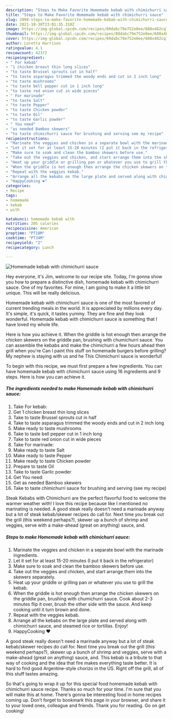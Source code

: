 ```yaml
---
description: "Steps to Make Favorite Homemade kebab with chimichurri sauce"
title: "Steps to Make Favorite Homemade kebab with chimichurri sauce"
slug: 2098-steps-to-make-favorite-homemade-kebab-with-chimichurri-sauce
date: 2021-10-30T23:01:35.310Z
image: https://img-global.cpcdn.com/recipes/09dabc79e752e0ee/680x482cq70/homemade-kebab-with-chimichurri-sauce-recipe-main-photo.jpg
thumbnail: https://img-global.cpcdn.com/recipes/09dabc79e752e0ee/680x482cq70/homemade-kebab-with-chimichurri-sauce-recipe-main-photo.jpg
cover: https://img-global.cpcdn.com/recipes/09dabc79e752e0ee/680x482cq70/homemade-kebab-with-chimichurri-sauce-recipe-main-photo.jpg
author: Loretta Harrison
ratingvalue: 4.1
reviewcount: 42372
recipeingredient:
- " For kebab"
- "1 chicken breast thin long slices"
- "to taste Brussel sprouts cut in half"
- "to taste asparagus trimmed the woody ends and cut in 2 inch long"
- "to taste mushrooms"
- "to taste bell pepper cut in 1 inch long"
- "to taste red onion cut in wide pieces"
- " For marinade"
- "to taste Salt"
- "to taste Pepper"
- "to taste Chicken powder"
- "to taste Oil"
- "to taste Garlic powder"
- " You need"
- "as needed Bamboo skewers"
- "to taste chimichurri sauce for brushing and serving see my recipe"
recipeinstructions:
- "Marinate the veggies and chicken in a separate bowl with the marinade ingredients."
- "Let it set for at least 15-20 minutes (I put it back in the refrigerator)"
- "Make sure to soak and clean the bamboo skewers before use."
- "Take out the veggies and chicken, and start arrange them into the skewers separately."
- "Heat up your griddle or grilling pan or whatever you use to grill the kebab."
- "When the griddle is hot enough then arrange the chicken skewers on the griddle pan, brushing with chumichurri sauce. Cook about 2-3 minutes flip it over, brush the other side with the sauce. And keep cooking until it turn brown and done."
- "Repeat with the veggies kebab."
- "Arrange all the kebabs on the large plate and served along with chimichurri sauce, and steamed rice or tortillas. Enjoy!"
- "HappyCooking ❤️"
categories:
- Recipe
tags:
- homemade
- kebab
- with

katakunci: homemade kebab with 
nutrition: 205 calories
recipecuisine: American
preptime: "PT18M"
cooktime: "PT34M"
recipeyield: "2"
recipecategory: Lunch

---
```



![Homemade kebab with chimichurri sauce](https://img-global.cpcdn.com/recipes/09dabc79e752e0ee/680x482cq70/homemade-kebab-with-chimichurri-sauce-recipe-main-photo.jpg)

Hey everyone, it's Jim, welcome to our recipe site. Today, I'm gonna show you how to prepare a distinctive dish, homemade kebab with chimichurri sauce. One of my favorites. For mine, I am going to make it a little bit unique. This will be really delicious.

Homemade kebab with chimichurri sauce is one of the most favored of current trending meals in the world. It is appreciated by millions every day. It's simple, it's quick, it tastes yummy. They are fine and they look wonderful. Homemade kebab with chimichurri sauce is something that I have loved my whole life.

Here is how you achieve it. When the griddle is hot enough then arrange the chicken skewers on the griddle pan, brushing with chumichurri sauce. You can assemble the kebabs and make the chimichurri a few hours ahead then grill when you&#39;re Can I paint this stuff on homemade burgers before grilling? My nephew is staying with us and he This Chimichurri sauce is wonderful!


To begin with this recipe, we must first prepare a few ingredients. You can have homemade kebab with chimichurri sauce using 16 ingredients and 9 steps. Here is how you can achieve it.

<!--inarticleads1-->

##### The ingredients needed to make Homemade kebab with chimichurri sauce:

1. Take  For kebab:
1. Get 1 chicken breast thin long slices
1. Take to taste Brussel sprouts cut in half
1. Take to taste asparagus trimmed the woody ends and cut in 2 inch long
1. Make ready to taste mushrooms
1. Take to taste bell pepper cut in 1 inch long
1. Take to taste red onion cut in wide pieces
1. Take  For marinade:
1. Make ready to taste Salt
1. Make ready to taste Pepper
1. Make ready to taste Chicken powder
1. Prepare to taste Oil
1. Take to taste Garlic powder
1. Get  You need:
1. Get as needed Bamboo skewers
1. Take to taste chimichurri sauce for brushing and serving (see my recipe)


Steak Kebabs with Chimichurri are the perfect flavorful food to welcome the warmer weather with! I love this recipe because like I mentioned no marinating is needed. A good steak really doesn&#39;t need a marinade anyway but a lot of steak kebab/skewer recipes do call for. Next time you break out the grill (this weekend perhaps?), skewer up a bunch of shrimp and veggies, serve with a make-ahead (great on anything) sauce, and. 

<!--inarticleads2-->

##### Steps to make Homemade kebab with chimichurri sauce:

1. Marinate the veggies and chicken in a separate bowl with the marinade ingredients.
1. Let it set for at least 15-20 minutes (I put it back in the refrigerator)
1. Make sure to soak and clean the bamboo skewers before use.
1. Take out the veggies and chicken, and start arrange them into the skewers separately.
1. Heat up your griddle or grilling pan or whatever you use to grill the kebab.
1. When the griddle is hot enough then arrange the chicken skewers on the griddle pan, brushing with chumichurri sauce. Cook about 2-3 minutes flip it over, brush the other side with the sauce. And keep cooking until it turn brown and done.
1. Repeat with the veggies kebab.
1. Arrange all the kebabs on the large plate and served along with chimichurri sauce, and steamed rice or tortillas. Enjoy!
1. HappyCooking ❤️


A good steak really doesn&#39;t need a marinade anyway but a lot of steak kebab/skewer recipes do call for. Next time you break out the grill (this weekend perhaps?), skewer up a bunch of shrimp and veggies, serve with a make-ahead (great on anything) sauce, and. This kebab is a tribute to that way of cooking and the idea that fire makes everything taste better. It is hard to find good Argentine-style chorizo in the US. Right off the grill, all of this stuff tastes amazing. 

So that's going to wrap it up for this special food homemade kebab with chimichurri sauce recipe. Thanks so much for your time. I'm sure that you will make this at home. There's gonna be interesting food in home recipes coming up. Don't forget to bookmark this page in your browser, and share it to your loved ones, colleague and friends. Thank you for reading. Go on get cooking!
